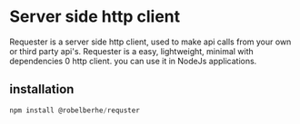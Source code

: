 # Server side http client
Requester is a server side http client, used to make api calls from your own or third party api's.
Requester is a easy, lightweight, minimal with dependencies 0 http client.
you can use it in NodeJs applications.


## installation
``` js
npm install @robelberhe/requster

